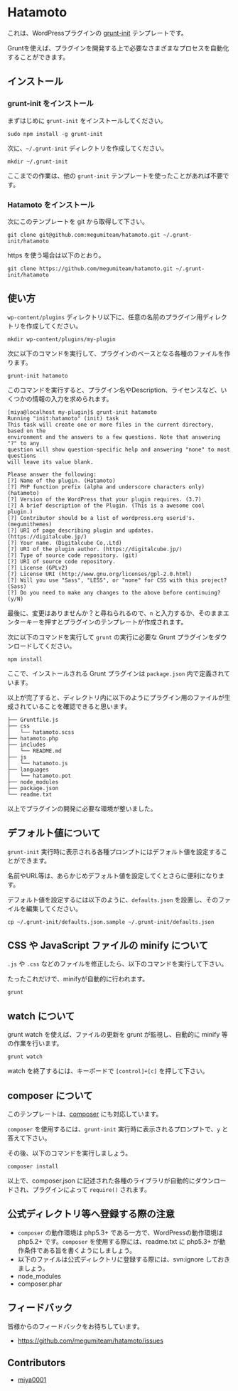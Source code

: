 # Hatamoto

これは、WordPressプラグインの [grunt-init](http://gruntjs.com/project-scaffolding) テンプレートです。

Gruntを使えば、プラグインを開発する上で必要なさまざまなプロセスを自動化することができます。



## インストール

### grunt-init をインストール

まずはじめに `grunt-init` をインストールしてください。

```
sudo npm install -g grunt-init
```

次に、`~/.grunt-init` ディレクトリを作成してください。

```
mkdir ~/.grunt-init
```

ここまでの作業は、他の `grunt-init` テンプレートを使ったことがあれば不要です。

### Hatamoto をインストール

次にこのテンプレートを git から取得して下さい。

```
git clone git@github.com:megumiteam/hatamoto.git ~/.grunt-init/hatamoto
```

https を使う場合は以下のとおり。

```
git clone https://github.com/megumiteam/hatamoto.git ~/.grunt-init/hatamoto
```

## 使い方

`wp-content/plugins` ディレクトリ以下に、任意の名前のプラグイン用ディレクトリを作成してください。

```
mkdir wp-content/plugins/my-plugin
```

次に以下のコマンドを実行して、プラグインのベースとなる各種のファイルを作ります。

```
grunt-init hatamoto
```

このコマンドを実行すると、プラグイン名やDescription、ライセンスなど、いくつかの情報の入力を求められます。

```
[miya@localhost my-plugin]$ grunt-init hatamoto
Running "init:hatamoto" (init) task
This task will create one or more files in the current directory, based on the
environment and the answers to a few questions. Note that answering "?" to any
question will show question-specific help and answering "none" to most questions
will leave its value blank.

Please answer the following:
[?] Name of the plugin. (Hatamoto) 
[?] PHP function prefix (alpha and underscore characters only) (hatamoto) 
[?] Version of the WordPress that your plugin requires. (3.7) 
[?] A brief description of the Plugin. (This is a awesome cool plugin.) 
[?] Contributor should be a list of wordpress.org userid's. (megumithemes) 
[?] URI of page describing plugin and updates. (https://digitalcube.jp/) 
[?] Your name. (Digitalcube Co,.Ltd) 
[?] URI of the plugin author. (https://digitalcube.jp/) 
[?] Type of source code repository. (git) 
[?] URI of source code repository. 
[?] License (GPLv2) 
[?] License URI (http://www.gnu.org/licenses/gpl-2.0.html) 
[?] Will you use "Sass", "LESS", or "none" for CSS with this project? (Sass) 
[?] Do you need to make any changes to the above before continuing? (y/N)
```

最後に、変更はありませんか？と尋ねられるので、`n` と入力するか、そのままエンターキーを押すとプラグインのテンプレートが作成されます。

次に以下のコマンドを実行して `grunt` の実行に必要な Grunt プラグインをダウンロードしてください。

```
npm install
```

ここで、インストールされる Grunt プラグインは `package.json` 内で定義されています。

以上が完了すると、ディレクトリ内に以下のようにプラグイン用のファイルが生成されていることを確認できると思います。

```
├── Gruntfile.js
├── css
│   └── hatamoto.scss
├── hatamoto.php
├── includes
│   └── README.md
├── js
│   └── hatamoto.js
├── languages
│   └── hatamoto.pot
├── node_modules
├── package.json
└── readme.txt
```

以上でプラグインの開発に必要な環境が整いました。

## デフォルト値について

`grunt-init` 実行時に表示される各種プロンプトにはデフォルト値を設定することができます。

名前やURL等は、あらかじめデフォルト値を設定してくとさらに便利になります。

デフォルト値を設定するには以下のように、`defaults.json` を設置し、そのファイルを編集してください。

```
cp ~/.grunt-init/defaults.json.sample ~/.grunt-init/defaults.json
```

## CSS や JavaScript ファイルの minify について

`.js` や `.css` などのファイルを修正したら、以下のコマンドを実行して下さい。

たったこれだけで、minifyが自動的に行われます。

```
grunt
```

## watch について

grunt watch を使えば、ファイルの更新を grunt が監視し、自動的に minify 等の作業を行います。

```
grunt watch
```

watch を終了するには、キーボードで `[control]+[c]` を押して下さい。

## composer について

このテンプレートは、[composer](http://getcomposer.org/) にも対応しています。

`composer` を使用するには、`grunt-init` 実行時に表示されるプロンプトで、`y` と答えて下さい。

その後、以下のコマンドを実行しましょう。

```
composer install
```

以上で、composer.json に記述された各種のライブラリが自動的にダウンロードされ、プラグインによって `require()` されます。

## 公式ディレクトリ等へ登録する際の注意

* `composer` の動作環境は php5.3+ である一方で、WordPressの動作環境は php5.2+ です。`composer` を使用する際には、readme.txt に php5.3+ が動作条件である旨を書くようにしましょう。
* 以下のファイルは公式ディレクトリに登録する際には、svn:ignore しておきましょう。
 * node_modules
 * composer.phar

## フィードバック

皆様からのフィードバックをお待ちしています。

* https://github.com/megumiteam/hatamoto/issues

## Contributors

* [miya0001](https://github.com/miya0001)

